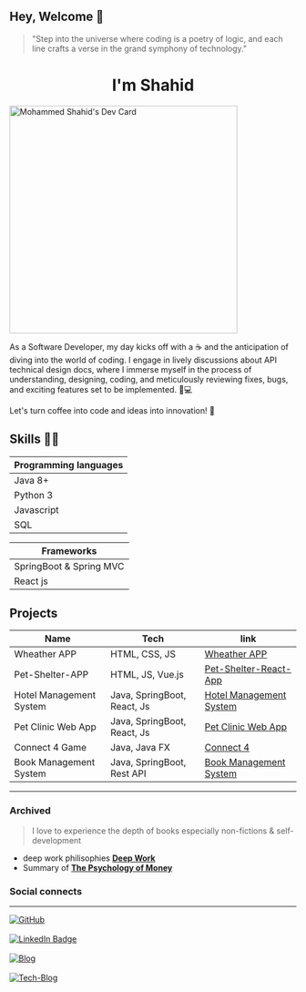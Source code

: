 ## Hey, Welcome 👋

> "Step into the universe where coding is a poetry of logic, and each line crafts a verse in the grand symphony of technology."


<div align = "center">
 <h1> I'm Shahid </h1>
</div>

<a href="https://app.daily.dev/ms_shahid"><img src="https://api.daily.dev/devcards/20b27d615dcd43d2b12588fbf4a8a6c0.png?r=y4u" width="400" alt="Mohammed Shahid's Dev Card"/></a>

 As a Software Developer, my day kicks off with a ☕️ and the anticipation of diving into the world of coding. I engage in lively discussions about API technical design docs, where I immerse myself in the process of understanding, designing, coding, and meticulously reviewing fixes, bugs, and exciting features set to be implemented. 🚀💻

Let's turn coffee into code and ideas into innovation! 🌟

## Skills 🎊🎉

| Programming languages |
|---------| 
| Java 8+ |   
| Python 3 |  
| Javascript |
| SQL |

| Frameworks |
|---------|
| SpringBoot & Spring MVC |
| React js |

## Projects 
| Name | Tech | link |
|-----| ------|------|
| Wheather APP | HTML, CSS, JS | [Wheather APP](https://github.com/Ms-Shahid/weather-app) |
| Pet-Shelter-APP | HTML, JS, Vue.js | [Pet-Shelter-React-App](https://github.com/Ms-Shahid/Pet-Shelter-React-App) |
| Hotel Management System | Java, SpringBoot, React, Js | [Hotel Management System](https://github.com/Ms-Shahid/Hotel-Booking-Management) |
| Pet Clinic Web App | Java, SpringBoot, React, Js| [Pet Clinic Web App](https://github.com/Ms-Shahid/jgsu-spring-petclinic) |
| Connect 4 Game | Java, Java FX | [Connect 4 ](https://github.com/Ms-Shahid/Connect4Game) |
| Book Management System | Java, SpringBoot, Rest API | [Book Management System](https://github.com/Ms-Shahid/BookManagementSystem) |

<hr>

### Archived
> I love to experience the depth of books especially non-fictions & self-development

* deep work philisophies **<a href="https://medium.com/@ms2406shahid/deep-work-philosophies-4724b9ecf024" target="_blank">Deep Work</a>**
* Summary of **<a href="https://medium.com/@ms2406shahid/insight-summary-about-psychology-of-money-4e651e2ee5cc" target="_blank">The Psychology of Money</a>**
 
### Social connects
<hr>
 <div id="badges">
 <a href="https://github.com/Ms-Shahid">
    <img src="https://img.shields.io/badge/GitHub-100000?style=for-the-badge&logo=github&logoColor=white" alt="GitHub"/>
 </a>
 <br>
 <br>
 <a href="https://www.linkedin.com/in/mohammed-shahid-473327148/">
    <img src="https://img.shields.io/badge/LinkedIn-0077B5?style=for-the-badge&logo=linkedin&logoColor=white" alt="LinkedIn Badge"/>
 </a>
 <br>
 <br>
 <a href="https://medium.com/@ms2406shahid">
    <img src="https://img.shields.io/badge/Medium-12100E?style=for-the-badge&logo=medium&logoColor=white" alt="Blog"/>
 </a>
 <br>
 <br>
 <a href="https://dev.to/msshahid">
    <img src="https://img.shields.io/badge/dev.to-0A0A0A?style=for-the-badge&logo=devdotto&logoColor=white" alt="Tech-Blog"/>
 </a>
 <br>
 <br>
</div>

